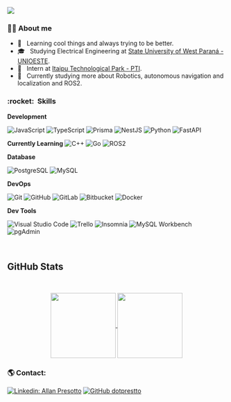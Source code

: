 ![](https://komarev.com/ghpvc/?username=dotprestto&color=006bed)

<h3> 👱‍♂️&nbsp;About me </h3>

- 🤔 &nbsp; Learning cool things and always trying to be better.
- 🎓 &nbsp; Studying Electrical Engineering at <a href="https://www.unioeste.br/portal/campus-foz-do-iguacu/">State University of West Paraná - UNIOESTE</a>.
- 💼 &nbsp; Intern at <a href="https://www.pti.org.br">Itaipu Technological Park - PTI</a>.
- 🌱 &nbsp; Currently studying more about Robotics, autonomous navigation and localization and ROS2.


<h3> :rocket: &nbsp;Skills </h3>

**Development**

![JavaScript](https://img.shields.io/badge/-JavaScript-333333?style=flat&logo=javascript)
![TypeScript](https://img.shields.io/badge/-TypeScript-333333?style=flat&logo=typescript)
![Prisma](https://img.shields.io/badge/-Prisma-333333?style=flat&logo=prisma)
![NestJS](https://img.shields.io/badge/-NestJS-333333?style=flat&logo=nestjs)
![Python](https://img.shields.io/badge/-Python-333333?style=flat&logo=python)
![FastAPI](https://img.shields.io/badge/-FastAPI-333333?style=flat&logo=fastapi)

**Currently Learning**
![C++](https://img.shields.io/badge/-C++-333333?style=flat&logo=c%2B%2B)
![Go](https://img.shields.io/badge/-Go-333333?style=flat&logo=go)
![ROS2](https://img.shields.io/badge/-Ros2-333333?style=flat&logo=ros)

**Database**

![PostgreSQL](https://img.shields.io/badge/-PostgreSQL-333333?style=flat&logo=postgresql)
![MySQL](https://img.shields.io/badge/-MySQL-333333?style=flat&logo=mysql)

**DevOps**

![Git](https://img.shields.io/badge/-Git-333333?style=flat&logo=git)
![GitHub](https://img.shields.io/badge/-GitHub-333333?style=flat&logo=github)
![GitLab](https://img.shields.io/badge/-GitLab-333333?style=flat&logo=gitlab)
![Bitbucket](https://img.shields.io/badge/-Bitbucket-333333?style=flat&logo=bitbucket)
![Docker](https://img.shields.io/badge/-Docker-333333?style=flat&logo=docker)

**Dev Tools**

![Visual Studio Code](https://img.shields.io/badge/-Visual%20Studio%20Code-333333?style=flat&logo=visual-studio-code&logoColor=007ACC)
![Trello](https://img.shields.io/badge/-Trello-333333?style=flat&logo=trello&logoColor=007ACC)
![Insomnia](https://img.shields.io/badge/-Insomnia-333333?style=flat&logo=insomnia)
![MySQL Workbench](https://img.shields.io/badge/-MySQL%20Workbench-333333?style=flat&logo=mysql)
![pgAdmin](https://img.shields.io/badge/-pgAdmin-333333?style=flat&logo=postgresql)

<br/>

## **GitHub Stats**

<br/>
<!-- Stats  -->
<p align="center">
  <a href="https://github.com/dotprestto">
    <img
      align="center"
      height="150em"
      src="https://github-readme-stats.vercel.app/api?username=dotprestto&show_icons=true&count_private=true&theme=tokyonight"
    />
  </a>
  
<!-- Top Langs -->
  <a href="https://github.com/dotprestto">
    <img
      align="center"
      height="150em"
      src="https://github-readme-stats.vercel.app/api/top-langs/?username=dotprestto&show_icons=true&include_all_commits=true&count_private=true&layout=compact&theme=tokyonight"
    />
  </a>
</p>


<!-- Trophys -->
<!-- <p align="center">
  <a href="https://github.com/dotprestto">
    <img
      align="center"
      src="https://github-profile-trophy.vercel.app/?username=dotprestto&theme=onedark&no-frame=true&row=1&&margin-w=20&no-bg=true"
    />
  </a>
</a>
</p> -->
<!-- Contribution Graph -->
<!-- <img src="https://activity-graph.herokuapp.com/graph?username=dotprestto&theme=react-dark" alt="drawing" width="800"/> -->

<h3> 🌎&nbsp;Contact: </h3>

[![Linkedin: Allan Presotto](https://img.shields.io/badge/-allanpresotto-blue?style=flat-square&logo=Linkedin&logoColor=white&link=https://www.linkedin.com/in/allan-presotto/)](https://www.linkedin.com/in/allan-presotto/)
[![GitHub dotprestto](https://img.shields.io/github/followers/dotprestto?label=follow&style=social)](https://github.com/dotprestto)
